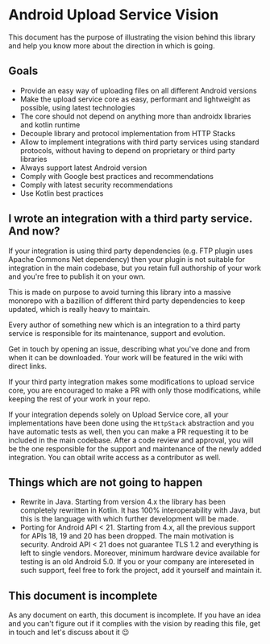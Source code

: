 # Android Upload Service Vision
This document has the purpose of illustrating the vision behind this library and help you know more about the direction in which is going.

## Goals
- Provide an easy way of uploading files on all different Android versions
- Make the upload service core as easy, performant and lightweight as possible, using latest technologies
- The core should not depend on anything more than androidx libraries and kotlin runtime
- Decouple library and protocol implementation from HTTP Stacks
- Allow to implement integrations with third party services using standard protocols, without having to depend on
proprietary or third party libraries
- Always support latest Android version
- Comply with Google best practices and recommendations
- Comply with latest security recommendations
- Use Kotlin best practices

## I wrote an integration with a third party service. And now?
If your integration is using third party dependencies (e.g. FTP plugin uses Apache Commons Net dependency) then your plugin is not suitable 
for integration in the main codebase, but you retain full authorship of your work and you're free to publish it on your own.

This is made on purpose to avoid turning this library into a massive monorepo with a bazillion of different third party dependencies 
to keep updated, which is really heavy to maintain.

Every author of something new which is an integration to a third party service is responsible for its maintenance, support and evolution.

Get in touch by opening an issue, describing what you've done and from when it can be downloaded.
Your work will be featured in the wiki with direct links.

If your third party integration makes some modifications to upload service core, you are encouraged to make a PR with only those modifications, while
keeping the rest of your work in your repo.

If your integration depends solely on Upload Service core, all your implementations have been done using the `HttpStack` abstraction and you have automatic tests
as well, then you can make a PR requesting it to be included in the main codebase. After a code review and approval, you will be the one responsible for the
support and maintenance of the newly added integration. You can obtail write access as a contributor as well.

## Things which are not going to happen
- Rewrite in Java. Starting from version 4.x the library has been completely rewritten in Kotlin. It has 100% interoperability 
with Java, but this is the language with which further development will be made.
- Porting for Android API < 21. Starting from 4.x, all the previous support for APIs 18, 19 and 20 has been dropped. The main motivation is security.
Android API < 21 does not guarantee TLS 1.2 and everything is left to single vendors. Moreover, minimum hardware device available for testing is an old
Android 5.0. If you or your company are intereseted in such support, feel free to fork the project, add it yourself and maintain it.

## This document is incomplete
As any document on earth, this document is incomplete. If you have an idea and you can't figure out if it complies with the vision by reading this file, 
get in touch and let's discuss about it :wink:
